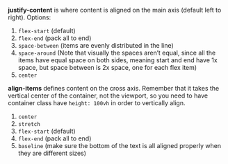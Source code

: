 <b>justify-content</b> is where content is aligned on the main axis (default left to right).
Options:
 1. `flex-start` (default)
 2. `flex-end` (pack all to end)
 3. `space-between` (items are evenly distributed in the line)
 4. `space-around` (Note that visually the spaces aren’t equal, since all the items have equal space on both sides, meaning start and end have 1x space, but space between is 2x space, one for each flex item)
 5. `center` 

<b>align-items</b> defines content on the cross axis. Remember that it takes the vertical center of the container, not the viewport, so you need to have container class have `height: 100vh` in order to vertically align.
 1. `center`
 2. `stretch`
 3. `flex-start` (default)
 4. `flex-end` (pack all to end)
 5. `baseline` (make sure the bottom of the text is all aligned properly when they are different sizes)